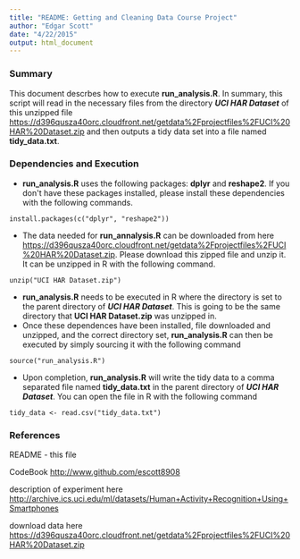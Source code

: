 ```yaml
---
title: "README: Getting and Cleaning Data Course Project"
author: "Edgar Scott"
date: "4/22/2015"
output: html_document
---
```


### Summary
This document descrbes how to execute **run_analysis.R**.  In summary, this script will read in the necessary files from the directory ***UCI HAR Dataset*** of this unzipped file <https://d396qusza40orc.cloudfront.net/getdata%2Fprojectfiles%2FUCI%20HAR%20Dataset.zip> and 
then outputs a tidy data set into a file named **tidy_data.txt**.

### Dependencies and Execution
- **run_analysis.R** uses the following packages: **dplyr** and **reshape2**.  If you don't have these packages installed, please install these dependencies with the following commands.
```
install.packages(c("dplyr", "reshape2"))
```
- The data needed for **run_annalysis.R** can be downloaded from here <https://d396qusza40orc.cloudfront.net/getdata%2Fprojectfiles%2FUCI%20HAR%20Dataset.zip>.  Please download this zipped file and unzip it.  It can be unzipped in R with the following command.
```
unzip("UCI HAR Dataset.zip")
```
- **run_analysis.R** needs to be executed in R where the directory is set to the parent directory of ***UCI HAR Dataset***.  This is going to be the same directory that **UCI HAR Dataset.zip** was unzipped in.
- Once these dependences have been installed, file downloaded and unzipped, and the correct directory set, **run_analysis.R** can then be executed by simply sourcing it with the following command
```
source("run_analysis.R")
```
- Upon completion, **run_analysis.R** will write the tidy data to a comma separated file named **tidy_data.txt** in the parent directory of ***UCI HAR Dataset***.  You can open the file in R with the following command
```
tidy_data <- read.csv("tidy_data.txt")
```

### References
README - this file

CodeBook <http://www.github.com/escott8908>

description of experiment here <http://archive.ics.uci.edu/ml/datasets/Human+Activity+Recognition+Using+Smartphones>

download data here <https://d396qusza40orc.cloudfront.net/getdata%2Fprojectfiles%2FUCI%20HAR%20Dataset.zip>
